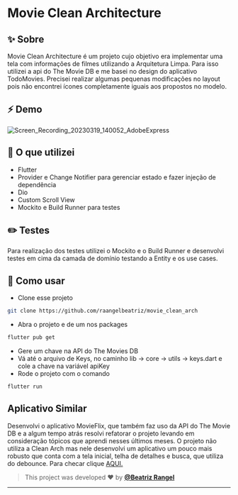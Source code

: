 # Movie Clean Architecture
## ✨ Sobre

Movie Clean Architecture é um projeto cujo objetivo era implementar uma tela com informações de filmes utilizando a Arquitetura Limpa. Para isso utilizei a api do The Movie DB e me basei no design do aplicativo TodoMovies. Precisei realizar algumas pequenas modificações no layout pois não encontrei ícones completamente iguais aos propostos no modelo. 

## ⚡ Demo
![Screen_Recording_20230319_140052_AdobeExpress](https://user-images.githubusercontent.com/50742224/226197692-6cfb32df-8cc3-4fa0-9533-8c84ba2eef33.gif)


## 📖 O que utilizei
- Flutter
- Provider e Change Notifier para gerenciar estado e fazer injeção de dependência
- Dio
- Custom Scroll View
- Mockito e Build Runner para testes

## ✏️ Testes 
Para realização dos testes utilizei o Mockito e o Build Runner e desenvolvi testes em cima da camada de domínio testando a Entity e os use cases.

## 🚀 Como usar

- Clone esse projeto
```sh
git clone https://github.com/raangelbeatriz/movie_clean_arch
```
- Abra o projeto e de um nos packages
```sh
flutter pub get
```
- Gere um chave na API do The Movies DB
- Vá até o arquivo de Keys, no caminho lib -> core -> utils -> keys.dart e cole a chave na variável apiKey
- Rode o projeto com o comando
```sh
flutter run
```

## Aplicativo Similar

Desenvolvi o aplicativo MovieFlix, que também faz uso da API do The Movie DB e a algum tempo atrás resolvi refatorar o projeto levando em consideração tópicos que aprendi nesses últimos meses. O projeto não utiliza a Clean Arch mas nele desenvolvi um aplicativo um pouco mais robusto que conta com a tela inicial, telha de detalhes e busca, que utiliza do debounce. Para checar clique [AQUI.](https://github.com/raangelbeatriz/movieflix)
   
   >This project was developed ❤️ by **[@Beatriz Rangel](https://www.linkedin.com/in/beatrizorangel/)**
   ---
